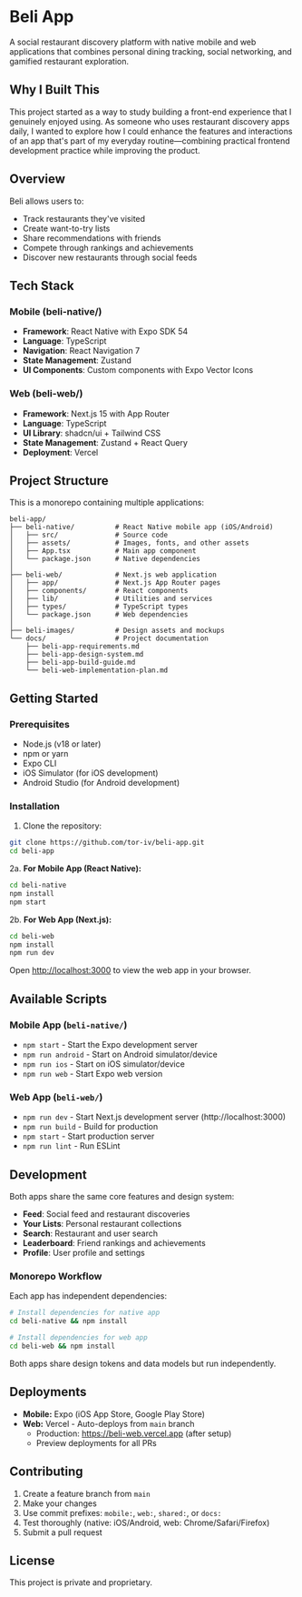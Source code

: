 # Beli App

A social restaurant discovery platform with native mobile and web applications that combines personal dining tracking, social networking, and gamified restaurant exploration.

## Why I Built This

This project started as a way to study building a front-end experience that I genuinely enjoyed using. As someone who uses restaurant discovery apps daily, I wanted to explore how I could enhance the features and interactions of an app that's part of my everyday routine—combining practical frontend development practice while improving the product.

## Overview

Beli allows users to:
- Track restaurants they've visited
- Create want-to-try lists
- Share recommendations with friends
- Compete through rankings and achievements
- Discover new restaurants through social feeds

## Tech Stack

### Mobile (beli-native/)
- **Framework**: React Native with Expo SDK 54
- **Language**: TypeScript
- **Navigation**: React Navigation 7
- **State Management**: Zustand
- **UI Components**: Custom components with Expo Vector Icons

### Web (beli-web/)
- **Framework**: Next.js 15 with App Router
- **Language**: TypeScript
- **UI Library**: shadcn/ui + Tailwind CSS
- **State Management**: Zustand + React Query
- **Deployment**: Vercel

## Project Structure

This is a monorepo containing multiple applications:

```
beli-app/
├── beli-native/          # React Native mobile app (iOS/Android)
│   ├── src/              # Source code
│   ├── assets/           # Images, fonts, and other assets
│   ├── App.tsx           # Main app component
│   └── package.json      # Native dependencies
│
├── beli-web/             # Next.js web application
│   ├── app/              # Next.js App Router pages
│   ├── components/       # React components
│   ├── lib/              # Utilities and services
│   ├── types/            # TypeScript types
│   └── package.json      # Web dependencies
│
├── beli-images/          # Design assets and mockups
└── docs/                 # Project documentation
    ├── beli-app-requirements.md
    ├── beli-app-design-system.md
    ├── beli-app-build-guide.md
    └── beli-web-implementation-plan.md
```

## Getting Started

### Prerequisites

- Node.js (v18 or later)
- npm or yarn
- Expo CLI
- iOS Simulator (for iOS development)
- Android Studio (for Android development)

### Installation

1. Clone the repository:
```bash
git clone https://github.com/tor-iv/beli-app.git
cd beli-app
```

2a. **For Mobile App (React Native):**
```bash
cd beli-native
npm install
npm start
```

2b. **For Web App (Next.js):**
```bash
cd beli-web
npm install
npm run dev
```

Open [http://localhost:3000](http://localhost:3000) to view the web app in your browser.

## Available Scripts

### Mobile App (`beli-native/`)
- `npm start` - Start the Expo development server
- `npm run android` - Start on Android simulator/device
- `npm run ios` - Start on iOS simulator/device
- `npm run web` - Start Expo web version

### Web App (`beli-web/`)
- `npm run dev` - Start Next.js development server (http://localhost:3000)
- `npm run build` - Build for production
- `npm start` - Start production server
- `npm run lint` - Run ESLint

## Development

Both apps share the same core features and design system:
- **Feed**: Social feed and restaurant discoveries
- **Your Lists**: Personal restaurant collections
- **Search**: Restaurant and user search
- **Leaderboard**: Friend rankings and achievements
- **Profile**: User profile and settings

### Monorepo Workflow

Each app has independent dependencies:
```bash
# Install dependencies for native app
cd beli-native && npm install

# Install dependencies for web app
cd beli-web && npm install
```

Both apps share design tokens and data models but run independently.

## Deployments

- **Mobile:** Expo (iOS App Store, Google Play Store)
- **Web:** Vercel - Auto-deploys from `main` branch
  - Production: https://beli-web.vercel.app (after setup)
  - Preview deployments for all PRs

## Contributing

1. Create a feature branch from `main`
2. Make your changes
3. Use commit prefixes: `mobile:`, `web:`, `shared:`, or `docs:`
4. Test thoroughly (native: iOS/Android, web: Chrome/Safari/Firefox)
5. Submit a pull request

## License

This project is private and proprietary.